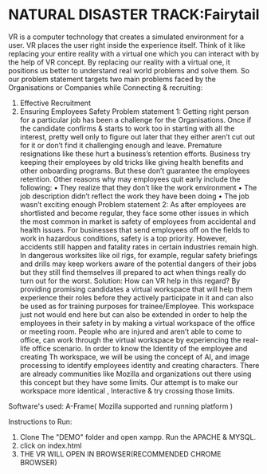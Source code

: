 # NATURAL DISASTER TRACK:Fairytail
VR is a computer technology that creates a simulated environment for a user. VR places the user right inside the experience itself. Think of it like replacing your entire reality with a virtual one which you can interact with by the help of VR concept.
By replacing our reality with a virtual one, it positions us better to understand real world problems and solve them. So our problem statement targets two main problems faced by the Organisations or Companies while Connecting & recruiting:
1.	Effective Recruitment
2.	Ensuring Employees Safety
Problem statement 1: Getting right person for a particular job has been a challenge for the Organisations. Once if the candidate confirms & starts to work too in starting with all the interest, pretty well only to figure out later that they either aren’t cut out for it or don’t find it challenging enough and leave. Premature resignations like these hurt a business’s retention efforts. Business try keeping their employees by old tricks like giving health benefits and other onboarding programs. But these don’t guarantee the employees retention. Other reasons why may employees quit early include the following:
•	They realize that they don’t like the work environment
•	The job description didn’t reflect the work they have been doing
•	The job wasn’t exciting enough
Problem statement 2: As after employees are shortlisted and become regular, they face some other issues in which the most common in market is safety of employees from accidental and health issues. For businesses that send employees off on the fields to work in hazardous conditions, safety is a top priority. However, accidents still happen and fatality rates in certain industries remain high. In dangerous worksites like oil rigs, for example, regular safety briefings and drills may keep workers aware of the potential dangers of their jobs but they still find themselves ill prepared to act when things really do turn out for the worst.
Solution: How can VR help in this regard? By providing promising candidates a virtual workspace that will help them experience their roles before they actively participate in it and can also be used as for training purposes for trainee/Employee. This workspace just not would end here but can also be extended in order to help the employees in their safety in by making a virtual workspace of the office or meeting room. People who are injured and aren’t able to come to office, can work through the virtual workspace by experiencing the real-life office scenario. In order to know the Identity of the employee and creating Th workspace, we will be using the concept of AI, and image processing to identify employees identity and creating characters.
There are already communities like Mozilla and organizations out there using this concept but they have some limits. Our attempt is to make our workspace more identical , Interactive & try crossing those limits.

Software's used: A-Frame( Mozilla supported and running platform )

Instructions to Run:
1. Clone The "DEMO" folder and open xampp. Run the APACHE & MYSQL.
2. click on index.html
3. THE VR WILL OPEN IN BROWSER(RECOMMENDED CHROME BROWSER)
